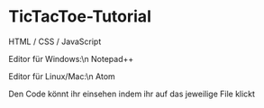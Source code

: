 # TicTacToe-Tutorial

HTML / CSS / JavaScript

Editor für Windows:\n
Notepad++

Editor für Linux/Mac:\n
Atom

Den Code könnt ihr einsehen indem ihr auf das jeweilige File klickt

